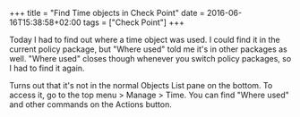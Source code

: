 +++
title = "Find Time objects in Check Point"
date = 2016-06-16T15:38:58+02:00
tags = ["Check Point"]
+++

Today I had to find out where a time object was used. I could find it in the current policy package, but "Where used" told me it's in other packages as well. "Where used" closes though whenever you switch policy packages, so I had to find it again. 

Turns out that it's not in the normal Objects List pane on the bottom. To access it, go to the top menu > Manage > Time. You can find "Where used" and other commands on the Actions button.